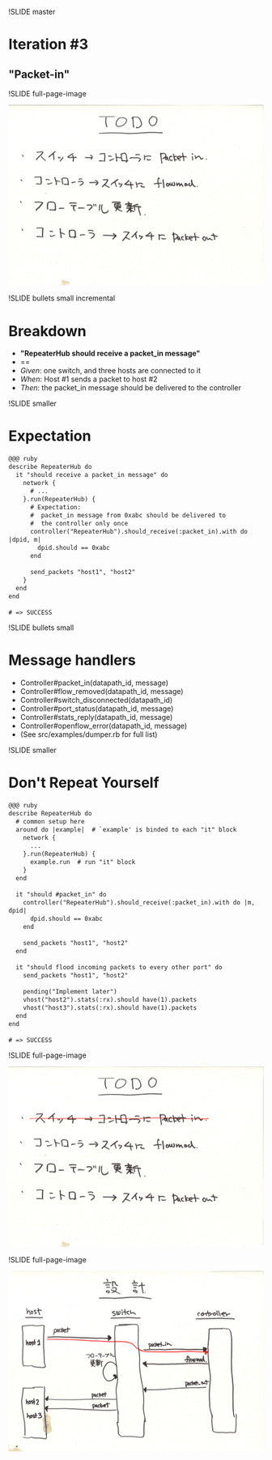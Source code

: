 !SLIDE master
# Iteration #3 #################################################################
## "Packet-in"


!SLIDE full-page-image

![TODO](todo.jpg "TODO")


!SLIDE bullets small incremental
# Breakdown ####################################################################

* <b>"RepeaterHub should receive a packet_in message"</b>
* ==
* <i>Given</i>: one switch, and three hosts are connected to it
* <i>When</i>: Host #1 sends a packet to host #2
* <i>Then</i>: the packet_in message should be delivered to the controller


!SLIDE smaller
# Expectation ##################################################################

	@@@ ruby
	describe RepeaterHub do
	  it "should receive a packet_in message" do
	    network {
	      # ...
	    }.run(RepeaterHub) {
	      # Expectation:
	      #  packet_in message from 0xabc should be delivered to
	      #  the controller only once
	      controller("RepeaterHub").should_receive(:packet_in).with do |dpid, m|
	        dpid.should == 0xabc
	      end

	      send_packets "host1", "host2"
	    }
	  end
	end
	
	# => SUCCESS


!SLIDE bullets small
# Message handlers ############################################################

* Controller#packet_in(datapath_id, message)
* Controller#flow_removed(datapath_id, message)
* Controller#switch_disconnected(datapath_id)
* Controller#port_status(datapath_id, message)
* Controller#stats_reply(datapath_id, message)
* Controller#openflow_error(datapath_id, message)
* (See src/examples/dumper.rb for full list)


!SLIDE smaller
# Don't Repeat Yourself ########################################################

	@@@ ruby
	describe RepeaterHub do
	  # common setup here
	  around do |example|  # `example' is binded to each "it" block
	    network {
	      ...
	    }.run(RepeaterHub) {
	      example.run  # run "it" block
	    }
	  end
	
	  it "should #packet_in" do
	    controller("RepeaterHub").should_receive(:packet_in).with do |m, dpid|
	      dpid.should == 0xabc
	    end
	
	    send_packets "host1", "host2"
	  end
	
	  it "should flood incoming packets to every other port" do
	    send_packets "host1", "host2"
	
	    pending("Implement later")
	    vhost("host2").stats(:rx).should have(1).packets
	    vhost("host3").stats(:rx).should have(1).packets
	  end
	end
		
	# => SUCCESS


!SLIDE full-page-image

![TODO](todo1.jpg "TODO")


!SLIDE full-page-image

![シーケンス図](sequence.jpg "シーケンス図")
